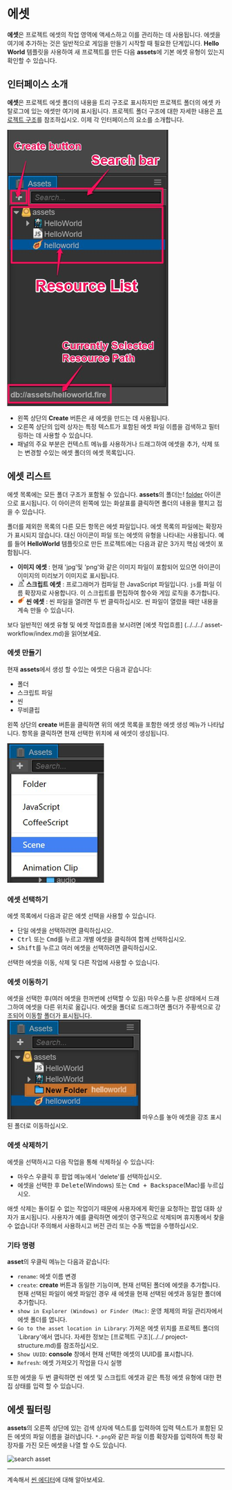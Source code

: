 # 에셋

**에셋**은 프로젝트 에셋의 작업 영역에 액세스하고 이를 관리하는 데 사용됩니다. 에셋을 여기에 추가하는 것은 일반적으로 게임을 만들기 시작할 때 필요한 단계입니다. **Hello World** 템플릿을 사용하여 새 프로젝트를 만든 다음 **assets**에 기본 에셋 유형이 있는지 확인할 수 있습니다.

## 인터페이스 소개

**에셋**은 프로젝트 에셋 폴더의 내용을 트리 구조로 표시하지만 프로젝트 폴더의 에셋 카탈로그에 있는 에셋만 여기에 표시됩니다. 프로젝트 폴더 구조에 대한 자세한 내용은 [프로젝트 구조](../../getting-started/project-structure.md)를 참조하십시오. 이제 각 인터페이스의 요소를 소개합니다.

![assets overview](assets/overview.png)

- 왼쪽 상단의 **Create** 버튼은 새 에셋을 만드는 데 사용됩니다.
- 오른쪽 상단의 입력 상자는 특정 텍스트가 포함된 에셋 파일 이름을 검색하고 필터링하는 데 사용할 수 있습니다.
- 패널의 주요 부분은 컨텍스트 메뉴를 사용하거나 드래그하여 에셋을 추가, 삭제 또는 변경할 수있는 에셋 폴더의 에셋 목록입니다.

## 에셋 리스트

에셋 목록에는 모든 폴더 구조가 포함될 수 있습니다. **assets**의 폴더는! [folder](assets/folder.png) 아이콘으로 표시됩니다. 이 아이콘의 왼쪽에 있는 화살표를 클릭하면 폴더의 내용을 펼치고 접을 수 있습니다.

폴더를 제외한 목록의 다른 모든 항목은 에셋 파일입니다. 에셋 목록의 파일에는 확장자가 표시되지 않습니다. 대신 아이콘이 파일 또는 에셋의 유형을 나타내는  사용됩니다. 예를 들어 **HelloWorld** 템플릿으로 만든 프로젝트에는 다음과 같은 3가지 핵심 에셋이 포함됩니다.

- **이미지 에셋** : 현재 'jpg'및 'png'와 같은 이미지 파일이 포함되어 있으면 아이콘이 이미지의 미리보기 이미지로 표시됩니다.
- ![자바스크립트](assets/javascript.png) **스크립트 에셋** : 프로그래머가 컴파일 한 JavaScript 파일입니다. `js`를 파일 이름 확장자로 사용합니다. 이 스크립트를 편집하여 함수와 게임 로직을 추가합니다.
- ![씬](assets/scene.png) **씬 에셋** : 씬 파일을 열려면 두 번 클릭하십시오. 씬 파일이 열렸을 때만 내용을 계속 만들 수 있습니다.

보다 일반적인 에셋 유형 및 에셋 작업흐름을 보시려면 [에셋 작업흐름] (../../../ asset-workflow/index.md)을 읽어보세요.

### 에셋 만들기

현재 **assets**에서 생성 할 수있는 에셋은 다음과 같습니다:

- 폴더
- 스크립트 파일
- 씬
- 무비클립

왼쪽 상단의 **create** 버튼을 클릭하면 위의 에셋 목록을 포함한 에셋 생성 메뉴가 나타납니다. 항목을 클릭하면 현재 선택한 위치에 새 에셋이 생성됩니다.

![create asset](assets/create_scene.png)

### 에셋 선택하기

에셋 목록에서 다음과 같은 에셋 선택을 사용할 수 있습니다.

- 단일 에셋을 선택하려면 클릭하십시오.
- <kbd>Ctrl</kbd> 또는 <kbd>Cmd</kbd>를 누르고 개별 에셋을 클릭하여 함께 선택하십시오.
- <kbd>Shift</kbd>를 누르고 여러 에셋을 선택하려면 클릭하십시오.

선택한 에셋을 이동, 삭제 및 다른 작업에 사용할 수 있습니다.

### 에셋 이동하기

에셋을 선택한 후(여러 에셋을 한꺼번에 선택할 수 있음) 마우스를 누른 상태에서 드래그하여 에셋을 다른 위치로 옮깁니다. 에셋을 폴더로 드래그하면 폴더가 주황색으로 강조되어 이동할 폴더가 표시됩니다.
![move asset](assets/move_asset.png)
마우스를 놓아 에셋을 강조 표시된 폴더로 이동하십시오.

### 에셋 삭제하기

에셋을 선택하시고 다음 작업을 통해 삭제하실 수 있습니다:

- 마우스 우클릭 후 팝업 메뉴에서 'delete'를 선택하십시오.
- 에셋을 선택한 후 <kbd>Delete</kbd>(Windows) 또는 <kbd>Cmd + Backspace</kbd>(Mac)를 누르십시오.

애셋 삭제는 돌이킬 수 없는 작업이기 때문에 사용자에게 확인을 요청하는 팝업 대화 상자가 표시됩니다. 사용자가 예를 클릭하면 에셋이 영구적으로 삭제되며 휴지통에서 찾을 수 없습니다! 주의해서 사용하시고 버전 관리 또는 수동 백업을 수행하십시오.

### 기타 명령


**asset**의 우클릭 메뉴는 다음과 같습니다:

- `rename`: 에셋 이름 변경
- `create`: **create** 버튼과 동일한 기능이며, 현재 선택된 폴더에 에셋을 추가합니다. 현재 선택된 파일이 에셋 파일인 경우 새 에셋을 현재 선택된 에셋과 동일한 폴더에 추가합니다.
- `show in Explorer (Windows) or Finder (Mac)`: 운영 체제의 파일 관리자에서 에셋 폴더를 엽니다.
- `Go to the asset location in Library`: 가져온 에셋 위치를 프로젝트 폴더의`Library'에서 엽니다. 자세한 정보는 [프로젝트 구조](../../ project-structure.md)를 참조하십시오.
- `Show UUID`: **console** 창에서 현재 선택한 에셋의 UUID를 표시합니다.
- `Refresh`: 에셋 가져오기 작업을 다시 실행

또한 에셋을 두 번 클릭하면 씬 에셋 및 스크립트 에셋과 같은 특정 에셋 유형에 대한 편집 상태를 입력 할 수 있습니다.

## 에셋 필터링

**assets**의 오른쪽 상단에 있는 검색 상자에 텍스트를 입력하여 입력 텍스트가 포함된 모든 에셋의 파일 이름을 걸러냅니다. `*.png`와 같은 파일 이름 확장자를 입력하여 특정 확장자를 가진 모든 에셋을 나열 할 수도 있습니다.


![search asset](https://cloud.githubusercontent.com/assets/344547/9376761/ffbc3312-4743-11e5-9b3e-d7f5abe64b95.png)

---

계속해서 [씬 에디터](scene.md)에 대해 알아보세요.
